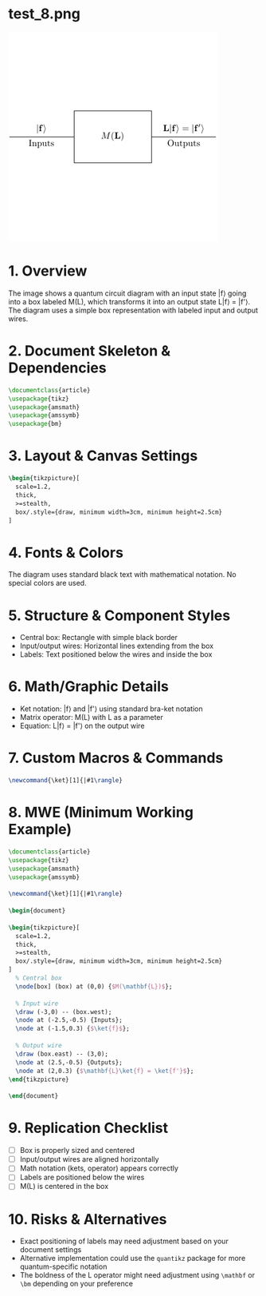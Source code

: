# test_8.png

![test_8.png](../../../eval_dataset/images/test_8.png)

# 1. Overview
The image shows a quantum circuit diagram with an input state |f⟩ going into a box labeled M(L), which transforms it into an output state L|f⟩ = |f'⟩. The diagram uses a simple box representation with labeled input and output wires.

# 2. Document Skeleton & Dependencies
```latex
\documentclass{article}
\usepackage{tikz}
\usepackage{amsmath}
\usepackage{amssymb}
\usepackage{bm}
```

# 3. Layout & Canvas Settings
```latex
\begin{tikzpicture}[
  scale=1.2,
  thick,
  >=stealth,
  box/.style={draw, minimum width=3cm, minimum height=2.5cm}
]
```

# 4. Fonts & Colors
The diagram uses standard black text with mathematical notation. No special colors are used.

# 5. Structure & Component Styles
- Central box: Rectangle with simple black border
- Input/output wires: Horizontal lines extending from the box
- Labels: Text positioned below the wires and inside the box

# 6. Math/Graphic Details
- Ket notation: |f⟩ and |f'⟩ using standard bra-ket notation
- Matrix operator: M(L) with L as a parameter
- Equation: L|f⟩ = |f'⟩ on the output wire

# 7. Custom Macros & Commands
```latex
\newcommand{\ket}[1]{|#1\rangle}
```

# 8. MWE (Minimum Working Example)
```latex
\documentclass{article}
\usepackage{tikz}
\usepackage{amsmath}
\usepackage{amssymb}

\newcommand{\ket}[1]{|#1\rangle}

\begin{document}

\begin{tikzpicture}[
  scale=1.2,
  thick,
  >=stealth,
  box/.style={draw, minimum width=3cm, minimum height=2.5cm}
]
  % Central box
  \node[box] (box) at (0,0) {$M(\mathbf{L})$};
  
  % Input wire
  \draw (-3,0) -- (box.west);
  \node at (-2.5,-0.5) {Inputs};
  \node at (-1.5,0.3) {$\ket{f}$};
  
  % Output wire
  \draw (box.east) -- (3,0);
  \node at (2.5,-0.5) {Outputs};
  \node at (2,0.3) {$\mathbf{L}\ket{f} = \ket{f'}$};
\end{tikzpicture}

\end{document}
```

# 9. Replication Checklist
- [ ] Box is properly sized and centered
- [ ] Input/output wires are aligned horizontally
- [ ] Math notation (kets, operator) appears correctly
- [ ] Labels are positioned below the wires
- [ ] M(L) is centered in the box

# 10. Risks & Alternatives
- Exact positioning of labels may need adjustment based on your document settings
- Alternative implementation could use the `quantikz` package for more quantum-specific notation
- The boldness of the L operator might need adjustment using `\mathbf` or `\bm` depending on your preference
